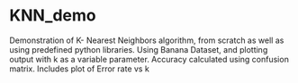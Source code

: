 # KNN_demo
Demonstration of K- Nearest Neighbors algorithm, from scratch as well as using predefined python libraries. Using Banana Dataset,  and plotting output with k as a variable parameter. Accuracy calculated using confusion matrix. Includes plot of Error rate vs k
